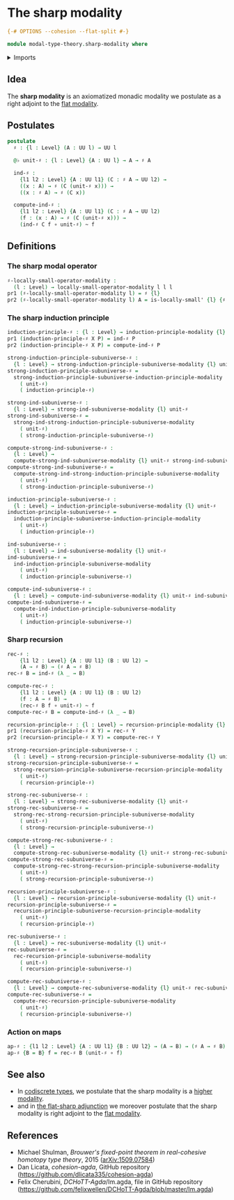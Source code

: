 # The sharp modality

```agda
{-# OPTIONS --cohesion --flat-split #-}

module modal-type-theory.sharp-modality where
```

<details><summary>Imports</summary>

```agda
open import foundation.action-on-identifications-functions
open import foundation.dependent-pair-types
open import foundation.function-types
open import foundation.homotopies
open import foundation.identity-types
open import foundation.locally-small-types
open import foundation.universe-levels

open import orthogonal-factorization-systems.locally-small-modal-operators
open import orthogonal-factorization-systems.modal-induction
open import orthogonal-factorization-systems.modal-subuniverse-induction
```

</details>

## Idea

The **sharp modality** is an axiomatized monadic modality we postulate as a
right adjoint to the [flat modality](modal-type-theory.flat-modality.md).

## Postulates

```agda
postulate
  ♯ : {l : Level} (A : UU l) → UU l

  @♭ unit-♯ : {l : Level} {A : UU l} → A → ♯ A

  ind-♯ :
    {l1 l2 : Level} {A : UU l1} (C : ♯ A → UU l2) →
    ((x : A) → ♯ (C (unit-♯ x))) →
    ((x : ♯ A) → ♯ (C x))

  compute-ind-♯ :
    {l1 l2 : Level} {A : UU l1} (C : ♯ A → UU l2)
    (f : (x : A) → ♯ (C (unit-♯ x))) →
    (ind-♯ C f ∘ unit-♯) ~ f
```

## Definitions

### The sharp modal operator

```agda
♯-locally-small-operator-modality :
  (l : Level) → locally-small-operator-modality l l l
pr1 (♯-locally-small-operator-modality l) = ♯ {l}
pr2 (♯-locally-small-operator-modality l) A = is-locally-small' {l} {♯ A}
```

### The sharp induction principle

```agda
induction-principle-♯ : {l : Level} → induction-principle-modality {l} unit-♯
pr1 (induction-principle-♯ X P) = ind-♯ P
pr2 (induction-principle-♯ X P) = compute-ind-♯ P

strong-induction-principle-subuniverse-♯ :
  {l : Level} → strong-induction-principle-subuniverse-modality {l} unit-♯
strong-induction-principle-subuniverse-♯ =
  strong-induction-principle-subuniverse-induction-principle-modality
    ( unit-♯)
    ( induction-principle-♯)

strong-ind-subuniverse-♯ :
  {l : Level} → strong-ind-subuniverse-modality {l} unit-♯
strong-ind-subuniverse-♯ =
  strong-ind-strong-induction-principle-subuniverse-modality
    ( unit-♯)
    ( strong-induction-principle-subuniverse-♯)

compute-strong-ind-subuniverse-♯ :
  {l : Level} →
  compute-strong-ind-subuniverse-modality {l} unit-♯ strong-ind-subuniverse-♯
compute-strong-ind-subuniverse-♯ =
  compute-strong-ind-strong-induction-principle-subuniverse-modality
    ( unit-♯)
    ( strong-induction-principle-subuniverse-♯)

induction-principle-subuniverse-♯ :
  {l : Level} → induction-principle-subuniverse-modality {l} unit-♯
induction-principle-subuniverse-♯ =
  induction-principle-subuniverse-induction-principle-modality
    ( unit-♯)
    ( induction-principle-♯)

ind-subuniverse-♯ :
  {l : Level} → ind-subuniverse-modality {l} unit-♯
ind-subuniverse-♯ =
  ind-induction-principle-subuniverse-modality
    ( unit-♯)
    ( induction-principle-subuniverse-♯)

compute-ind-subuniverse-♯ :
  {l : Level} → compute-ind-subuniverse-modality {l} unit-♯ ind-subuniverse-♯
compute-ind-subuniverse-♯ =
  compute-ind-induction-principle-subuniverse-modality
    ( unit-♯)
    ( induction-principle-subuniverse-♯)
```

### Sharp recursion

```agda
rec-♯ :
    {l1 l2 : Level} {A : UU l1} (B : UU l2) →
    (A → ♯ B) → (♯ A → ♯ B)
rec-♯ B = ind-♯ (λ _ → B)

compute-rec-♯ :
    {l1 l2 : Level} {A : UU l1} (B : UU l2)
    (f : A → ♯ B) →
    (rec-♯ B f ∘ unit-♯) ~ f
compute-rec-♯ B = compute-ind-♯ (λ _ → B)

recursion-principle-♯ : {l : Level} → recursion-principle-modality {l} unit-♯
pr1 (recursion-principle-♯ X Y) = rec-♯ Y
pr2 (recursion-principle-♯ X Y) = compute-rec-♯ Y

strong-recursion-principle-subuniverse-♯ :
  {l : Level} → strong-recursion-principle-subuniverse-modality {l} unit-♯
strong-recursion-principle-subuniverse-♯ =
  strong-recursion-principle-subuniverse-recursion-principle-modality
    ( unit-♯)
    ( recursion-principle-♯)

strong-rec-subuniverse-♯ :
  {l : Level} → strong-rec-subuniverse-modality {l} unit-♯
strong-rec-subuniverse-♯ =
  strong-rec-strong-recursion-principle-subuniverse-modality
    ( unit-♯)
    ( strong-recursion-principle-subuniverse-♯)

compute-strong-rec-subuniverse-♯ :
  {l : Level} →
  compute-strong-rec-subuniverse-modality {l} unit-♯ strong-rec-subuniverse-♯
compute-strong-rec-subuniverse-♯ =
  compute-strong-rec-strong-recursion-principle-subuniverse-modality
    ( unit-♯)
    ( strong-recursion-principle-subuniverse-♯)

recursion-principle-subuniverse-♯ :
  {l : Level} → recursion-principle-subuniverse-modality {l} unit-♯
recursion-principle-subuniverse-♯ =
  recursion-principle-subuniverse-recursion-principle-modality
    ( unit-♯)
    ( recursion-principle-♯)

rec-subuniverse-♯ :
  {l : Level} → rec-subuniverse-modality {l} unit-♯
rec-subuniverse-♯ =
  rec-recursion-principle-subuniverse-modality
    ( unit-♯)
    ( recursion-principle-subuniverse-♯)

compute-rec-subuniverse-♯ :
  {l : Level} → compute-rec-subuniverse-modality {l} unit-♯ rec-subuniverse-♯
compute-rec-subuniverse-♯ =
  compute-rec-recursion-principle-subuniverse-modality
    ( unit-♯)
    ( recursion-principle-subuniverse-♯)
```

### Action on maps

```agda
ap-♯ : {l1 l2 : Level} {A : UU l1} {B : UU l2} → (A → B) → (♯ A → ♯ B)
ap-♯ {B = B} f = rec-♯ B (unit-♯ ∘ f)
```

## See also

- In [codiscrete types](modal-type-theory.codiscrete-types.md), we postulate
  that the sharp modality is a
  [higher modality](orthogonal-factorization-systems.higher-modalities.md).
- and in [the flat-sharp adjunction](modal-type-theory.flat-sharp-adjunction.md)
  we moreover postulate that the sharp modality is right adjoint to the
  [flat modality](modal-type-theory.flat-modality.md).

## References

- Michael Shulman, _Brouwer's fixed-point theorem in real-cohesive homotopy type
  theory_, 2015 ([arXiv:1509.07584](https://arxiv.org/abs/1509.07584))
- Dan Licata, _cohesion-agda_, GitHub repository
  (<https://github.com/dlicata335/cohesion-agda>)
- Felix Cherubini, _DCHoTT-Agda_/Im.agda, file in GitHub repository
  (<https://github.com/felixwellen/DCHoTT-Agda/blob/master/Im.agda>)
